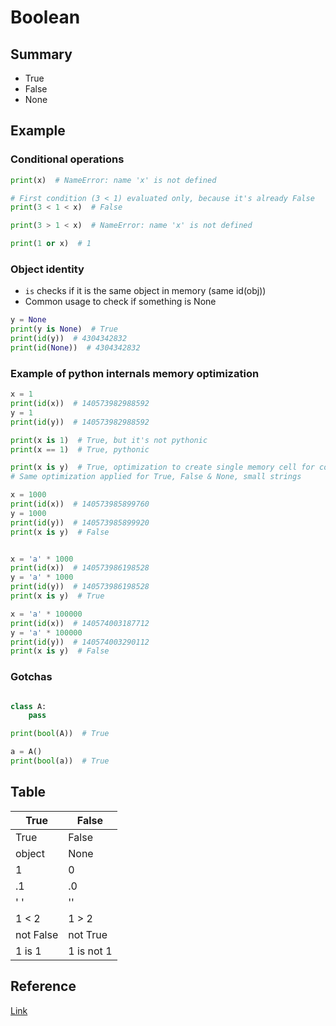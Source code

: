 # Boolean

## Summary
* True
* False
* None


## Example

### Conditional operations
```py
print(x)  # NameError: name 'x' is not defined

# First condition (3 < 1) evaluated only, because it's already False
print(3 < 1 < x)  # False

print(3 > 1 < x)  # NameError: name 'x' is not defined

print(1 or x)  # 1
```

### Object identity
* `is` checks if it is the same object in memory (same id(obj))
* Common usage to check if something is None

```py
y = None
print(y is None)  # True
print(id(y))  # 4304342832
print(id(None))  # 4304342832
```

### Example of python internals memory optimization
```py
x = 1
print(id(x))  # 140573982988592
y = 1
print(id(y))  # 140573982988592

print(x is 1)  # True, but it's not pythonic
print(x == 1)  # True, pythonic

print(x is y)  # True, optimization to create single memory cell for comonly used small number.
# Same optimization applied for True, False & None, small strings

x = 1000
print(id(x))  # 140573985899760
y = 1000
print(id(y))  # 140573985899920
print(x is y)  # False


x = 'a' * 1000
print(id(x))  # 140573986198528
y = 'a' * 1000
print(id(y))  # 140573986198528
print(x is y)  # True

x = 'a' * 100000
print(id(x))  # 140574003187712
y = 'a' * 100000
print(id(y))  # 140574003290112
print(x is y)  # False
```

### Gotchas
```py

class A:
    pass

print(bool(A))  # True

a = A()
print(bool(a))  # True
```

## Table

| True       | False      |
|------------|------------|
| True       | False      |
| object     | None       |
| 1          | 0          |
| .1         | .0         |
| '   '      | ''         |
| 1 < 2      | 1 > 2      |
| not False  | not True   |
| 1 is 1     | 1 is not 1 |

## Reference
[Link](https://docs.python.org/3/library/stdtypes.html#boolean-operations-and-or-not)
